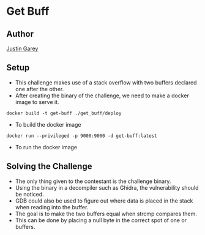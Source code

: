 # Get Buff

## Author

[Justin Garey](https://github.com/Justin-Garey)

## Setup

- This challenge makes use of a stack overflow with two buffers declared one after the other.
- After creating the binary of the challenge, we need to make a docker image to serve it.
```
docker build -t get-buff ./get_buff/deploy
```
- To build the docker image
```
docker run --privileged -p 9000:9000 -d get-buff:latest
```
- To run the docker image

## Solving the Challenge

- The only thing given to the contestant is the challenge binary.
- Using the binary in a decompiler such as Ghidra, the vulnerability should be noticed.
- GDB could also be used to figure out where data is placed in the stack when reading into the buffer.
- The goal is to make the two buffers equal when strcmp compares them.
- This can be done by placing a null byte in the correct spot of one or buffers.